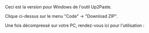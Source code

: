 Ceci est la version pour Windows de l'outil Up2Paste.

Clique ci-dessus sur le menu "Code" -> "Download ZIP".

Une fois décompressé sur votre PC, rendez-vous ici pour l'utilisation : 


<!--
**Up2Paste/Up2Paste** is a ✨ _special_ ✨ repository because its `README.md` (this file) appears on your GitHub profile.

Here are some ideas to get you started:

- 🔭 I’m currently working on ...
- 🌱 I’m currently learning ...
- 👯 I’m looking to collaborate on ...
- 🤔 I’m looking for help with ...
- 💬 Ask me about ...
- 📫 How to reach me: ...
- 😄 Pronouns: ...
- ⚡ Fun fact: ...
-->
